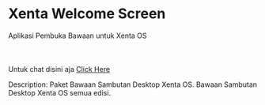 # Xenta Welcome Screen
Aplikasi Pembuka Bawaan untuk Xenta OS</br></br>
</br></br>
Untuk chat disini aja <a href="https://gitter.im/Xenta-OS-dev/Lobby">Click Here</a>

Description: Paket Bawaan Sambutan Desktop Xenta OS.
 Bawaan Sambutan Desktop Xenta OS semua edisi.

